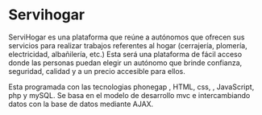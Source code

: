 # Servihogar


ServiHogar es una plataforma que reúne a autónomos que ofrecen sus servicios para realizar trabajos referentes al hogar (cerrajería, plomería, electricidad, albañilería, etc.)
Esta será una plataforma de fácil acceso donde las personas puedan elegir un autónomo que brinde confianza, seguridad, calidad y a un precio accesible para ellos.

Esta programada con las tecnologias phonegap , HTML, css,  , JavaScript, php y mySQL. Se basa en el modelo de desarrollo mvc e intercambiando datos con la base de datos mediante AJAX.


